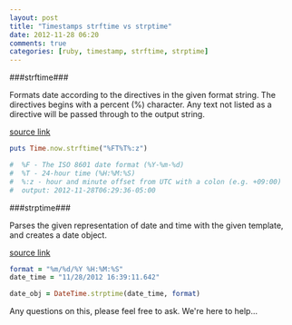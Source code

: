 ```yaml
---
layout: post
title: "Timestamps strftime vs strptime"
date: 2012-11-28 06:20
comments: true
categories: [ruby, timestamp, strftime, strptime]
---
```



###strftime###

Formats date according to the directives in the given format string. The directives begins with a percent (%) character. Any text not listed as a directive will be passed through to the output string.

[source link](http://apidock.com/ruby/DateTime/strftime)

```ruby
puts Time.now.strftime("%FT%T%:z")

#  %F - The ISO 8601 date format (%Y-%m-%d)
#  %T - 24-hour time (%H:%M:%S)
#  %:z - hour and minute offset from UTC with a colon (e.g. +09:00)
#  output: 2012-11-28T06:29:36-05:00
```

###strptime###

Parses the given representation of date and time with the given template, and creates a date object.

[source link](http://apidock.com/ruby/DateTime/strptime/class)

```ruby
format = "%m/%d/%Y %H:%M:%S"
date_time = "11/28/2012 16:39:11.642"

date_obj = DateTime.strptime(date_time, format)
```


Any questions on this, please feel free to ask. We're here to help...
